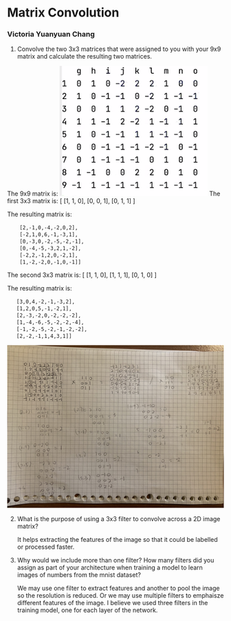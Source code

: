 # Matrix Convolution
### Victoria Yuanyuan Chang

1. Convolve the two 3x3 matrices that were assigned to you with your 9x9 matrix and calculate the resulting two matrices.

The 9x9 matrix is: ![](9by9.PNG)
The first 3x3 matrix is: [ [1, 1, 0], [0, 0, 1], [0, 1, 1] ]

The resulting matrix is:
```[[-1,2,1,-2,2,3,1],
    [2,-1,0,-4,-2,0,2],
    [-2,1,0,6,-1,-3,1],
    [0,-3,0,-2,-5,-2,-1],
    [0,-4,-5,-3,2,1,-2],
    [-2,2,-1,2,0,-2,1],
    [1,-2,-2,0,-1,0,-1]]
```
The second 3x3 matrix is: [ [1, 1, 0], [1, 1, 1], [0, 1, 0] ]

The resulting matrix is:

```[[1,0,-4,-1,1,1,1]
   [3,0,4,-2,-1,-3,2],
   [1,2,0,5,-1,-2,1],
   [2,-3,-2,0,-2,-2,-2],
   [1,-4,-6,-5,-2,-2,-4],
   [-1,-2,-5,-2,-1,-2,-2],
   [2,-2,-1,1,4,3,1]]
```
 ![](matrix.jpg)
 
2. What is the purpose of using a 3x3 filter to convolve across a 2D image matrix?

    It helps extracting the features of the image so that it could be labelled or processed faster.
3. Why would we include more than one filter? How many filters did you assign as part of your architecture when training a model to learn images of numbers from the mnist dataset?

    We may use one filter to extract features and another to pool the image so the resolution is reduced. Or we may use multiple filters to emphaisze different features of the image. I believe we used three filters in the training model, one for each layer of the network. 
